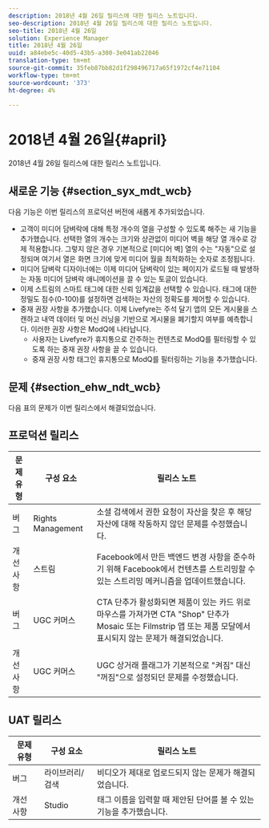```yaml
---
description: 2018년 4월 26일 릴리스에 대한 릴리스 노트입니다.
seo-description: 2018년 4월 26일 릴리스에 대한 릴리스 노트입니다.
seo-title: 2018년 4월 26일
solution: Experience Manager
title: 2018년 4월 26일
uuid: a84ebe5c-40d5-43b5-a300-3e041ab22046
translation-type: tm+mt
source-git-commit: 35feb87bb82d1f298496717a65f1972cf4e71104
workflow-type: tm+mt
source-wordcount: '373'
ht-degree: 4%

---
```



# 2018년 4월 26일{#april}

2018년 4월 26일 릴리스에 대한 릴리스 노트입니다.

## 새로운 기능 {#section_syx_mdt_wcb}

다음 기능은 이번 릴리스의 프로덕션 버전에 새롭게 추가되었습니다.

* 고객이 미디어 담벼락에 대해 특정 개수의 열을 구성할 수 있도록 해주는 새 기능을 추가했습니다. 선택한 열의 개수는 크기와 상관없이 미디어 벽을 해당 열 개수로 강제 적용합니다. 그렇지 않은 경우 기본적으로 [미디어 벽] 열의 수는 &quot;자동&quot;으로 설정되며 여기서 열은 화면 크기에 맞게 미디어 월을 최적화하는 숫자로 조정됩니다.
* 미디어 담벼락 디자이너에는 이제 미디어 담벼락이 있는 페이지가 로드될 때 발생하는 자동 미디어 담벼락 애니메이션을 끌 수 있는 토글이 있습니다.
* 이제 스트림의 스마트 태그에 대한 신뢰 임계값을 선택할 수 있습니다. 태그에 대한 정밀도 점수(0-100)를 설정하면 검색하는 자산의 정확도를 제어할 수 있습니다.
* 중재 권장 사항을 추가했습니다. 이제 Livefyre는 주석 달기 앱의 모든 게시물을 스캔하고 내역 데이터 및 머신 러닝을 기반으로 게시물을 폐기할지 여부를 예측합니다. 이러한 권장 사항은 ModQ에 나타납니다.
   * 사용자는 Livefyre가 휴지통으로 간주하는 컨텐츠로 ModQ를 필터링할 수 있도록 하는 중재 권장 사항을 끌 수 있습니다.
   * 중재 권장 사항 태그인 휴지통으로 ModQ를 필터링하는 기능을 추가했습니다.

## 문제 {#section_ehw_ndt_wcb}

다음 표의 문제가 이번 릴리스에서 해결되었습니다.

## 프로덕션 릴리스

| **문제 유형** | **구성 요소** | **릴리스 노트** |
|---|---|---|
| 버그 | Rights Management | 소셜 검색에서 권한 요청이 자산을 찾은 후 해당 자산에 대해 작동하지 않던 문제를 수정했습니다. |
| 개선 사항 | 스트림 | Facebook에서 만든 백엔드 변경 사항을 준수하기 위해 Facebook에서 컨텐츠를 스트리밍할 수 있는 스트리밍 메커니즘을 업데이트했습니다. |
| 버그 | UGC 커머스 | CTA 단추가 활성화되면 제품이 있는 카드 위로 마우스를 가져가면 CTA &quot;Shop&quot; 단추가 Mosaic 또는 Filmstrip 앱 또는 제품 모달에서 표시되지 않는 문제가 해결되었습니다. |
| 개선 사항 | UGC 커머스 | UGC 상거래 플래그가 기본적으로 &quot;켜짐&quot; 대신 &quot;꺼짐&quot;으로 설정되던 문제를 수정했습니다. |

## UAT 릴리스

| **문제 유형** | **구성 요소** | **릴리스 노트** |
|---|---|---|
| 버그 | 라이브러리/검색 | 비디오가 제대로 업로드되지 않는 문제가 해결되었습니다. |
| 개선 사항 | Studio | 태그 이름을 입력할 때 제안된 단어를 볼 수 있는 기능을 추가했습니다. |

